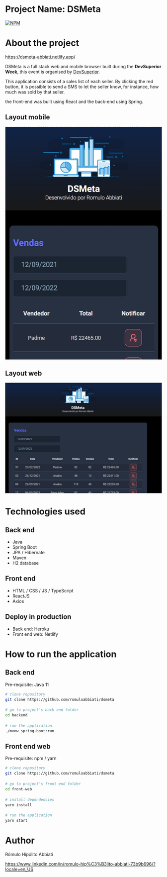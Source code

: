 # Project Name: DSMeta 
[![NPM](https://img.shields.io/npm/l/react)](https://github.com/romuloabbiati/dsmeta/blob/main/LICENSE) 

# About the project

https://dsmeta-abbiati.netlify.app/

DSMeta is a full stack web and mobile browser built during the **DevSuperior Week**, this event is organised by [DevSuperior](https://devsuperior.com "Site da DevSuperior").

This application consists of a sales list of each seller. By clicking the red button, it is possible to send a SMS to let the seller know, for instance, how much was sold by that seller.

the front-end was built using React and the back-end using Spring.

## Layout mobile
![Mobile 1](https://github.com/romuloabbiati/assets/blob/main/mobile.jpg)

## Layout web
![Web 1](https://github.com/romuloabbiati/assets/blob/main/desktop.jpg)

# Technologies used
## Back end
- Java
- Spring Boot
- JPA / Hibernate
- Maven
- H2 database
## Front end
- HTML / CSS / JS / TypeScript
- ReactJS
- Axios
## Deploy in production
- Back end: Heroku
- Front end web: Netlify

# How to run the application

## Back end
Pre-requisite: Java 11

```bash
# clone repository
git clone https://github.com/romuloabbiati/dsmeta

# go to project's back end folder
cd backend

# run the application
./mvnw spring-boot:run
```

## Front end web
Pre-requisite: npm / yarn

```bash
# clone repository
git clone https://github.com/romuloabbiati/dsmeta

# go to project's front end folder
cd front-web

# install dependencies
yarn install

# run the application
yarn start
```

# Author

Rômulo Hipólito Abbiati

https://www.linkedin.com/in/romulo-hip%C3%B3lito-abbiati-73b9b696/?locale=en_US
